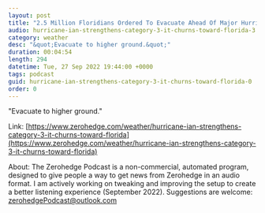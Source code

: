 ```yaml
---
layout: post
title: "2.5 Million Floridians Ordered To Evacuate Ahead Of Major Hurricane"
audio: hurricane-ian-strengthens-category-3-it-churns-toward-florida-3
category: weather
desc: "&quot;Evacuate to higher ground.&quot;"
duration: 00:04:54
length: 294
datetime: Tue, 27 Sep 2022 19:44:00 +0000
tags: podcast
guid: hurricane-ian-strengthens-category-3-it-churns-toward-florida-0
order: 0
---
```

&quot;Evacuate to higher ground.&quot;

Link: [https://www.zerohedge.com/weather/hurricane-ian-strengthens-category-3-it-churns-toward-florida](https://www.zerohedge.com/weather/hurricane-ian-strengthens-category-3-it-churns-toward-florida)

About: The Zerohedge Podcast is a non-commercial, automated program, designed to give people a way to get news from Zerohedge in an audio format.  I am actively working on tweaking and improving the setup to create a better listening experience (September 2022).  Suggestions are welcome: [zerohedgePodcast@outlook.com](mailto:zerohedgePodcast@outlook.com)